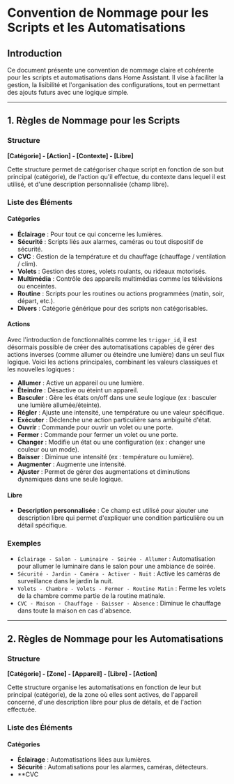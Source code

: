 # Convention de Nommage pour les Scripts et les Automatisations

## Introduction

Ce document présente une convention de nommage claire et cohérente pour les scripts et automatisations dans Home Assistant. Il vise à faciliter la gestion, la lisibilité et l'organisation des configurations, tout en permettant des ajouts futurs avec une logique simple.

---

## 1. Règles de Nommage pour les Scripts

### Structure

**[Catégorie] - [Action] - [Contexte] - [Libre]**

Cette structure permet de catégoriser chaque script en fonction de son but principal (catégorie), de l'action qu'il effectue, du contexte dans lequel il est utilisé, et d'une description personnalisée (champ libre).

### Liste des Éléments

#### Catégories

- **Éclairage** : Pour tout ce qui concerne les lumières.
- **Sécurité** : Scripts liés aux alarmes, caméras ou tout dispositif de sécurité.
- **CVC** : Gestion de la température et du chauffage (chauffage / ventilation / clim).
- **Volets** : Gestion des stores, volets roulants, ou rideaux motorisés.
- **Multimédia** : Contrôle des appareils multimédias comme les télévisions ou enceintes.
- **Routine** : Scripts pour les routines ou actions programmées (matin, soir, départ, etc.).
- **Divers** : Catégorie générique pour des scripts non catégorisables.

#### Actions

Avec l'introduction de fonctionnalités comme les `trigger_id`, il est désormais possible de créer des automatisations capables de gérer des actions inverses (comme allumer ou éteindre une lumière) dans un seul flux logique. Voici les actions principales, combinant les valeurs classiques et les nouvelles logiques :

- **Allumer** : Active un appareil ou une lumière.
- **Éteindre** : Désactive ou éteint un appareil.
- **Basculer** : Gère les états on/off dans une seule logique (ex : basculer une lumière allumée/éteinte).
- **Régler** : Ajuste une intensité, une température ou une valeur spécifique.
- **Exécuter** : Déclenche une action particulière sans ambiguïté d'état.
- **Ouvrir** : Commande pour ouvrir un volet ou une porte.
- **Fermer** : Commande pour fermer un volet ou une porte.
- **Changer** : Modifie un état ou une configuration (ex : changer une couleur ou un mode).
- **Baisser** : Diminue une intensité (ex : température ou lumière).
- **Augmenter** : Augmente une intensité.
- **Ajuster** : Permet de gérer des augmentations et diminutions dynamiques dans une seule logique.

#### Libre

- **Description personnalisée** : Ce champ est utilisé pour ajouter une description libre qui permet d'expliquer une condition particulière ou un détail spécifique.

### Exemples

- `Éclairage - Salon - Luminaire - Soirée - Allumer` : Automatisation pour allumer le luminaire dans le salon pour une ambiance de soirée.
- `Sécurité - Jardin - Caméra - Activer - Nuit` : Active les caméras de surveillance dans le jardin la nuit.
- `Volets - Chambre - Volets - Fermer - Routine Matin` : Ferme les volets de la chambre comme partie de la routine matinale.
- `CVC - Maison - Chauffage - Baisser - Absence` : Diminue le chauffage dans toute la maison en cas d'absence.

---

## 2. Règles de Nommage pour les Automatisations

### Structure

**[Catégorie] - [Zone] - [Appareil] - [Libre] - [Action]**

Cette structure organise les automatisations en fonction de leur but principal (catégorie), de la zone où elles sont actives, de l'appareil concerné, d'une description libre pour plus de détails, et de l'action effectuée.

### Liste des Éléments

#### Catégories

- **Éclairage** : Automatisations liées aux lumières.
- **Sécurité** : Automatisations pour les alarmes, caméras, détecteurs.
- **CVC
